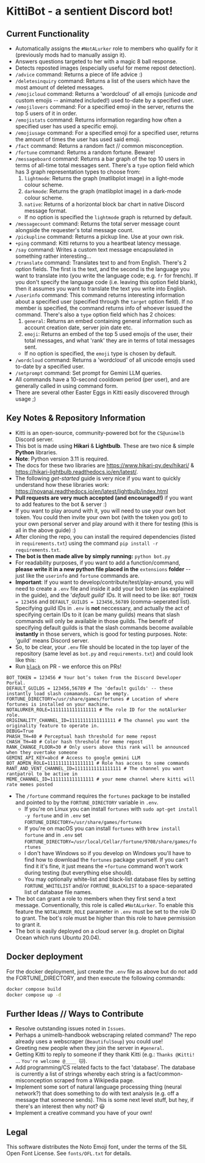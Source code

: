 # KittiBot - a sentient Discord bot!

## Current Functionality

- Automatically assigns the `#NotALurker` role to members who qualify for it (previously mods had to manually assign it).
- Answers questions targeted to her with a magic 8 ball response.
- Detects reposted images (especially useful for meme repost detection).
- `/advice` command: Returns a piece of life advice :)
- `/deletesinquiry` command: Returns a list of the users which have the most amount of deleted messages.
- `/emojicloud` command: Returns a 'wordcloud' of all emojis (unicode _and_ custom emojis -- animated included!) used to-date by a specified user.
- `/emojilovers` command: For a specified emoji in the server, returns the top 5 users of it in order.
- `/emojistats` command: Returns information regarding how often a specified user has used a specific emoji.
- `/emojiusage` command: For a specified emoji for a specified user, returns the amount of times the user has used said emoji.
- `/fact` command: Returns a random fact // common misconception.
- `/fortune` command: Returns a random fortune. Beware!
- `/messageboard` command: Returns a bar graph of the top 10 users in terms of all-time total messages sent. There's a `type` option field which has 3 graph representation types to choose from:
  1. `lightmode`: Returns the graph (matlibplot image) in a light-mode colour scheme.
  2. `darkmode`: Returns the graph (matlibplot image) in a dark-mode colour scheme.
  3. `native`: Returns of a horizontal block bar chart in native Discord message format.
  - If no option is specified the `lightmode` graph is returned by default.
- `/messagecount` command: Returns the total server message count alongside the requester's total message count.
- `/pickupline` command: Returns a pickup line. Use at your own risk.
- `+ping` command: Kitti returns to you a heartbeat latency message.
- `/say` command: Writes a custom text message encapsulated in something rather interesting...
- `/translate` command: Translates text to and from English. There's 2 option fields. The first is the text, and the second is the language you want to translate into (you write the language code; e.g. `fr` for french). If you don't specify the language code (i.e. leaving this option field blank), then it assumes you want to translate the text you write into English.
- `/userinfo` command: This command returns interesting information about a specified user (specified through the `target` option field). If no member is specified, the command returns info of whoever issued the command. There's also a `type` option field which has 2 choices:
  1. `general`: Returns an embed containing general information such as account creation date, server join date etc.
  2. `emoji`: Returns an embed of the top 5 used emojis of the user, their total messages, and what 'rank' they are in terms of total messages sent.
  - If no option is specified, the `emoji` type is chosen by default.
- `/wordcloud` command: Returns a 'wordcloud' of all unicode emojis used to-date by a specified user.
- `/setprompt` command: Set prompt for Gemini LLM queries.
- All commands have a 10-second cooldown period (per user), and are generally called in using command form.
- There are several other Easter Eggs in Kitti easily discovered through usage ;)

## Key Notes & Repository Information

- Kitti is an open-source, community-powered bot for the `CS@unimelb` Discord server.
- This bot is made using **Hikari** & **Lightbulb**. These are two nice & simple **Python** libraries.
- **Note**: Python version 3.11 is required.
- The docs for these two libraries are https://www.hikari-py.dev/hikari/ & https://hikari-lightbulb.readthedocs.io/en/latest/.
- The following _get-started_ guide is very nice if you want to quickly understand how these libraries work: https://novanai.readthedocs.io/en/latest/lightbulb/index.html
- **Pull requests are very much accepted (and encouraged!)** if you want to add features to the bot & server :)
- If you want to play around with it, you will need to use your own bot token. You could then invite your own bot (with the token you got) to your own personal server and play around with it there for testing (this is all in the above guide) :)
- After cloning the repo, you can install the required dependencies (listed in `requirements.txt`) using the command `pip install -r requirements.txt`.
- **The bot is then made alive by simply running:** `python bot.py`
- For readability purposes, if you want to add a function/command, **please write it in a new python file placed in the** `extensions` **folder** -- just like the `userinfo` and `fortune` commands are.
- **Important**: If you want to develop/contribute/test/play-around, you will need to create a `.env` file and inside it add your bot token (as explained in the guide), and the '_default guild_' IDs. It will need to be like: `BOT_TOKEN = 123456` and `DEFAULT_GUILDS = 123456,56789` (comma-seperated list). Specifying guild IDs in `.env` is **not** neccessary, and actually the act of specifying certain IDs to it (can be many guilds) means that slash commands will only be available in those guilds. The benefit of specifying default guilds is that the slash commands become available **instantly** in those servers, which is good for testing purposes. Note: 'guild' means Discord server.
- So, to be clear, your `.env` file should be located in the top layer of the repository (same level as `bot.py` and `requirements.txt`) and could look like this:
- Run [`black`](https://github.com/psf/black) on PR - we enforce this on PRs!

```
BOT_TOKEN = 123456 # Your bot’s token from the Discord Developer Portal.
DEFAULT_GUILDS = 123456,56789 # The 'default guilds' -- these instantly load slash comamands. Can be empty.
FORTUNE_DIRECTORY=/usr/share/games/fortunes # Location of where fortunes is installed on your machine.
NOTALURKER_ROLE=11111111111111111 # The role ID for the notAlurker role.
ORIGINALITY_CHANNEL_ID=11111111111111111 # The channel you want the originality feature to operate in.
DEBUG=True
PHASH_TH=40 # Perceptual hash threshold for meme repost
CHASH_TH=40 # Color hash threshold for meme repost
RANK_CHANGE_FLOOR=30 # Only users above this rank will be announced when they overtake someone
GEMINI_API_KEY=abcd # Access to google gemini LLM
BOT_ADMIN_ROLE=11111111111111111 # Role has access to some commands
RANT_AND_VENT_CHANNEL_ID=11111111111111111 # The channel you want rantpatrol to be active in
MEME_CHANNEL_ID=1111111111111111 # your meme channel where kitti will rate memes posted
```

- The `/fortune` command requires the `fortunes` package to be installed and pointed to by the `FORTUNE_DIRECTORY` variable in `.env`.
  - If you're on Linux you can install `fortunes` with `sudo apt-get install -y fortune` and in `.env` set `FORTUNE_DIRECTORY=/usr/share/games/fortunes`
  - If you're on macOS you can install `fortunes` with `brew install fortune` and in `.env` set `FORTUNE_DIRECTORY=/usr/local/Cellar/fortune/9708/share/games/fortunes`
  - I don't have Windows so if you develop on Windows you'll have to find how to download the `fortunes` package yourself. If you can't find it it's fine, it just means the `+fortune` command won't work during testing (but everything else should).
  - You may optionally white-list and black-list database files by setting `FORTUNE_WHITELIST` and/or `FORTUNE_BLACKLIST` to a space-separated list of database file names.
- The bot can grant a role to members when they first send a text message. Conventionally, this role is called `#NotALurker`. To enable this feature the `NOTALURKER_ROLE` parameter in `.env` must be set to the role ID to grant. The bot's role must be higher than this role to have permission to grant it.
- The bot is easily deployed on a cloud server (e.g. droplet on Digital Ocean which runs Ubuntu 20.04).

## Docker deployment

For the docker deployment, just create the `.env` file as above but do not add the FORTUNE_DIRECTORY, and then execute the following commands:

```bash
docker compose build
docker compose up -d
```

## Further Ideas // Ways to Contribute

- Resolve outstanding issues noted in `Issues`.
- Perhaps a unimelb-handbook webscraping related command? The repo already uses a webscraper (`BeautifulSoup`) you could use!
- Greeting new people when they join the server in `#general`.
- Getting Kitti to reply to someone if they thank Kitti (e.g.: `Thanks @Kitti!` ... `You're welcome @____ 🐱`).
- Add programming/CS related facts to the fact 'database'. The database is currently a list of strings whereby each string is a fact/common-misconception scraped from a Wikipedia page.
- Implement some sort of natural language processing thing (neural network?) that does something to do with text analysis (e.g. off a message that someone sends). This is some next level stuff, but hey, if there's an interest then why not? 😃
- Implement a creative command you have of your own!

## Legal

This software distributes the Noto Emoji font, under the terms of the SIL Open Font License. See `fonts/OFL.txt` for details.
